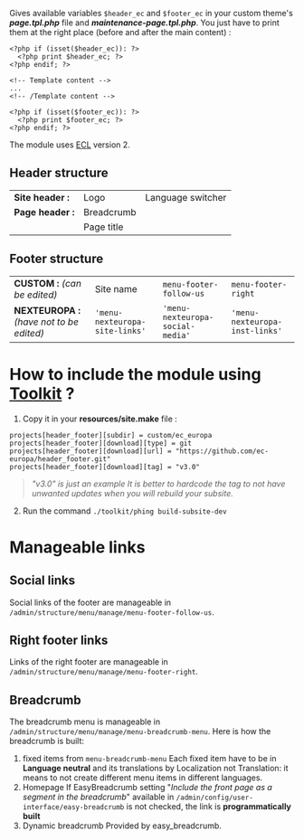 

Gives available variables `$header_ec` and `$footer_ec`  in your custom theme's ***page.tpl.php*** file and ***maintenance-page.tpl.php***.
You just have to print them at the right place (before and after the main content) :

```
<?php if (isset($header_ec)): ?>
  <?php print $header_ec; ?>
<?php endif; ?>
    
<!-- Template content -->
...
<!-- /Template content -->
	
<?php if (isset($footer_ec)): ?>
  <?php print $footer_ec; ?>
<?php endif; ?>
```

The module uses [ECL](https://ec.europa.eu/component-library/ec/) version 2.

## Header structure
|  |  | |
|--|--|--|
| **Site header :** | Logo | Language switcher | Search bar |
| **Page header :** | Breadcrumb | | |
|  | Page title | | |

## Footer structure
| | | | |
|--|--|--|--|
| **CUSTOM :** *(can be edited)*| Site name  | `menu-footer-follow-us` | `menu-footer-right` |
| **NEXTEUROPA :** *(have not to be edited)* | `'menu-nexteuropa-site-links'` | `'menu-nexteuropa-social-media'` | `'menu-nexteuropa-inst-links'` | 


#  How to include the module using [Toolkit](https://github.com/ec-europa/toolkit) ?

 1. Copy it in your **resources/site.make** file :
```
projects[header_footer][subdir] = custom/ec_europa
projects[header_footer][download][type] = git
projects[header_footer][download][url] = "https://github.com/ec-europa/header_footer.git"
projects[header_footer][download][tag] = "v3.0"
```

> *"v3.0" is just an example
It is better to hardcode the tag to not have unwanted updates when you will rebuild your subsite.*

 2. Run the command `./toolkit/phing build-subsite-dev`

# Manageable links

## Social links
Social links of the footer are manageable in `/admin/structure/menu/manage/menu-footer-follow-us`.

## Right footer links
Links of the right footer are manageable in `/admin/structure/menu/manage/menu-footer-right`.

##  Breadcrumb
The breadcrumb menu is manageable in `/admin/structure/menu/manage/menu-breadcrumb-menu`.
Here is how the breadcrumb is built:

 1. fixed items from `menu-breadcrumb-menu`
 Each fixed item have to be in **Language neutral** and its translations by Localization not Translation: it means to not create different menu items in different languages.
 2. Homepage
 If EasyBreadcrumb setting "*Include the front page as a segment in the breadcrumb*" available in `/admin/config/user-interface/easy-breadcrumb` is not checked, the link is **programmatically built**
 3. Dynamic breadcrumb
 Provided by easy_breadcrumb.
